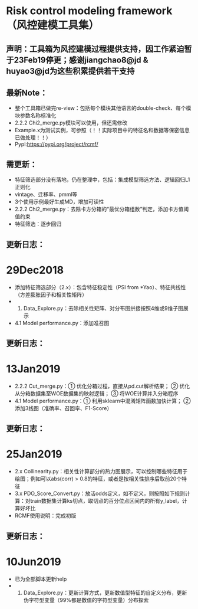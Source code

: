 ﻿# Risk control modeling framework（风控建模工具集）
 
## 声明：工具箱为风控建模过程提供支持，因工作紧迫暂于23Feb19停更；感谢jiangchao8@jd & huyao3@jd为这些积累提供若干支持

## 最新Note：
* 整个工具箱已做完re-view：包括每个模块其他语言的double-check、每个模块参数名称标准化
* 2.2.2 Chi2_merge.py模块可以使用，但还需修改
* Example.x为测试实例，可参照（！！实际项目中的特征名和数据等保密信息已做处理！！）
* Pypi:https://pypi.org/project/rcmf/

## 需更新：
* 特征筛选部分没有落地，仍在整理中，包括：集成模型筛选方法、逻辑回归L1正则化
* vintage、迁移率、pmml等
* 3个使用示例最好生成MD，增加可读性
* 2.2.2 Chi2_merge.py：去除卡方分箱的“最优分箱组数”判定，添加卡方值阈值约束
* 特征筛选：逐步回归
 
## 更新日志：
# 29Dec2018
* 添加特征筛选部分（2.x）：包含特征稳定性（PSI from *Yao）、特征共线性（方差膨胀因子和相关性矩阵）
* 1. Data_Explore.py：去除相关性矩阵、对分布图拼接按照4维或9维子图展示 
* 4.1 Model performance.py：添加准召图

## 更新日志：
# 13Jan2019
* 2.2.2 Cut_merge.py：① 优化分箱过程，直接从pd.cut解析结果； ② 优化从分箱数据集至WOE数据集的映射逻辑； ③ 将WOE计算并入分箱程序
* 4.1 Model performance.py：① 利用sklearn中混淆矩阵函数加快计算； ② 添加3线图（准确率、召回率、F1-Score）

## 更新日志：
# 25Jan2019
* 2.x Collinearity.py：相关性计算部分的热力图展示，可以控制哪些特征用于绘图；例如可以abs(corr) > 0.8的特征，或者是按相关性排序后取前20个特征
* 3.x PDO_Score_Convert.py：放活odds定义，如不定义，则按照如下规则计算：对train数据集计算ks切点，取切点的百分位点区间内的所有y_label，计算好坏比
* RCMF使用说明：完成初版

## 更新日志：
# 10Jun2019 
* 已为全部脚本更新help
* 1. Data_Explore.py：更新计算方式，更新数值型特征的自定义分布，更新伪字符型变量（99%都是数值的字符型变量）分布探索
